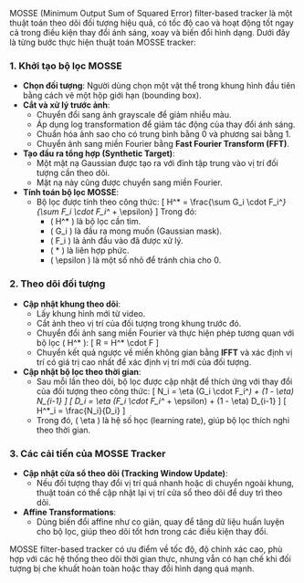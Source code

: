 MOSSE (Minimum Output Sum of Squared Error) filter-based tracker là một thuật toán theo dõi đối tượng hiệu quả, có tốc độ cao và hoạt động tốt ngay cả trong điều kiện thay đổi ánh sáng, xoay và biến đổi hình dạng. Dưới đây là từng bước thực hiện thuật toán MOSSE tracker:

### **1. Khởi tạo bộ lọc MOSSE**
- **Chọn đối tượng**: Người dùng chọn một vật thể trong khung hình đầu tiên bằng cách vẽ một hộp giới hạn (bounding box).
- **Cắt và xử lý trước ảnh**:
  - Chuyển đổi sang ảnh grayscale để giảm nhiễu màu.
  - Áp dụng log transformation để giảm tác động của thay đổi ánh sáng.
  - Chuẩn hóa ảnh sao cho có trung bình bằng 0 và phương sai bằng 1.
  - Chuyển ảnh sang miền Fourier bằng **Fast Fourier Transform (FFT)**.
- **Tạo đầu ra tổng hợp (Synthetic Target)**:
  - Một mặt nạ Gaussian được tạo ra với đỉnh tập trung vào vị trí đối tượng cần theo dõi.
  - Mặt nạ này cũng được chuyển sang miền Fourier.
- **Tính toán bộ lọc MOSSE**:
  - Bộ lọc được tính theo công thức:
    \[
    H^* = \frac{\sum G_i \cdot F_i^*}{\sum F_i \cdot F_i^* + \epsilon}
    \]
    Trong đó:
    - \( H^* \) là bộ lọc cần tìm.
    - \( G_i \) là đầu ra mong muốn (Gaussian mask).
    - \( F_i \) là ảnh đầu vào đã được xử lý.
    - \( * \) là liên hợp phức.
    - \( \epsilon \) là một số nhỏ để tránh chia cho 0.

### **2. Theo dõi đối tượng**
- **Cập nhật khung theo dõi**:
  - Lấy khung hình mới từ video.
  - Cắt ảnh theo vị trí của đối tượng trong khung trước đó.
  - Chuyển đổi ảnh sang miền Fourier và thực hiện phép tương quan với bộ lọc \( H^* \):
    \[
    R = H^* \cdot F
    \]
  - Chuyển kết quả ngược về miền không gian bằng **IFFT** và xác định vị trí có giá trị cao nhất để xác định vị trí mới của đối tượng.
- **Cập nhật bộ lọc theo thời gian**:
  - Sau mỗi lần theo dõi, bộ lọc được cập nhật để thích ứng với thay đổi của đối tượng theo công thức:
    \[
    N_i = \eta (G_i \cdot F_i^*) + (1 - \eta) N_{i-1}
    \]
    \[
    D_i = \eta (F_i \cdot F_i^* + \epsilon) + (1 - \eta) D_{i-1}
    \]
    \[
    H^*_i = \frac{N_i}{D_i}
    \]
  - Trong đó, \( \eta \) là hệ số học (learning rate), giúp bộ lọc thích nghi theo thời gian.

### **3. Các cải tiến của MOSSE Tracker**
- **Cập nhật cửa sổ theo dõi (Tracking Window Update)**:
  - Nếu đối tượng thay đổi vị trí quá nhanh hoặc di chuyển ngoài khung, thuật toán có thể cập nhật lại vị trí cửa sổ theo dõi để duy trì theo dõi.
- **Affine Transformations**:
  - Dùng biến đổi affine như co giãn, quay để tăng dữ liệu huấn luyện cho bộ lọc, giúp theo dõi tốt hơn trong các điều kiện thay đổi.

MOSSE filter-based tracker có ưu điểm về tốc độ, độ chính xác cao, phù hợp với các hệ thống theo dõi thời gian thực, nhưng vẫn có hạn chế khi đối tượng bị che khuất hoàn toàn hoặc thay đổi hình dạng quá mạnh.